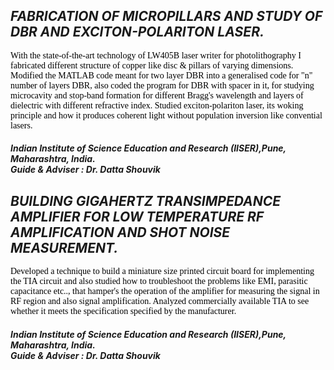 ## _FABRICATION OF MICROPILLARS AND STUDY OF DBR AND EXCITON-POLARITON LASER._
<font style="font-family:Comic Sans MS;" color="Black"> With the state-of-the-art technology of LW405B laser writer for photolithography I fabricated different structure of copper like disc & pillars of varying dimensions. Modified the MATLAB code meant for two layer DBR into a generalised code for "n" number of layers DBR, also coded the program for DBR with spacer in it, for studying microcavity and stop-band formation for different Bragg's wavelength and layers of dielectric with different refractive index. Studied exciton-polariton laser, its woking principle and how it produces coherent light without population inversion like convential lasers. </font> 
##### _Indian Institute of Science Education and Research (IISER),Pune, Maharashtra, India._ <br/>**Guide & Adviser** : _Dr. Datta Shouvik_
## _BUILDING GIGAHERTZ TRANSIMPEDANCE AMPLIFIER FOR LOW TEMPERATURE RF AMPLIFICATION AND SHOT NOISE MEASUREMENT._
 <font style="font-family:Comic Sans MS;" color="Black">  Developed a technique to build a miniature size printed circuit board for implementing the TIA circuit and also studied how to troubleshoot the problems like EMI, parasitic capacitance etc.., that hamper's the operation of the amplifier for measuring the signal in RF region and also signal amplification. Analyzed commercially available TIA to see whether it meets the specification specified by the manufacturer. </font>
##### _Indian Institute of Science Education and Research (IISER),Pune, Maharashtra, India._ <br/> **Guide & Adviser** : _Dr. Datta Shouvik_
